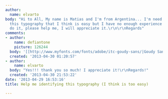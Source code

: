 ```yaml
---
author:
  name: elvarto
body: "Hi to All, My name is Matias and I'm from Argentina... I'm need to identify
  this typography that I think is easy but I have no enough experience like you to
  do it, please help me, I will appreciate it.\r\n\r\nRegards"
comments:
- author:
    name: defiantone
    picture: 126244
  body: '[[http://www.myfonts.com/fonts/adobe/itc-goudy-sans/|Goudy Sans]]'
  created: '2013-04-30 01:20:57'
- author:
    name: elvarto
  body: "Yes!!! thank you so much! I appreciate it!\r\nRegards!"
  created: '2013-04-30 21:53:22'
date: '2013-04-29 16:53:16'
title: Help me identifying this typography (I think is too easy)

---
```

